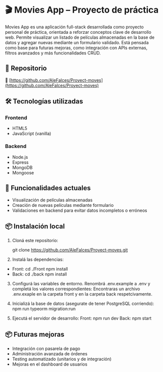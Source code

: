 # 🎬 Movies App – Proyecto de práctica

Movies App es una aplicación full-stack desarrollada como proyecto personal de práctica, orientada a reforzar conceptos clave de desarrollo web. Permite visualizar un listado de películas almacenadas en la base de datos y agregar nuevas mediante un formulario validado. Está pensada como base para futuras mejoras, como integración con APIs externas, filtros avanzados y más funcionalidades CRUD.

## 📁 Repositorio

🔗 [https://github.com/AleFalces/Proyect-moves](https://github.com/AleFalces/Proyect-moves)

## 🛠️ Tecnologías utilizadas

### Frontend

- HTML5
- JavaScript (vanilla)

### Backend

- Node.js
- Express
- MongoDB
- Mongoose

## 🔐 Funcionalidades actuales

- Visualización de películas almacenadas
- Creación de nuevas películas mediante formulario
- Validaciones en backend para evitar datos incompletos o erróneos

## 📦 Instalación local

1. Cloná este repositorio:
 
   git clone https://github.com/AleFalces/Proyect-moves.git

2. Instalá las dependencias:
  - Front: cd ./Front
    npm install
  - Back: cd ./back
    npm install
   
3. Configurá las variables de entorno. Renombrá .env.example a .env y completá los valores correspondientes:
   Encontraras un archivo .env.exaple en la carpeta front y en la carpeta back respetcivamente.

4. Inicializá la base de datos (asegurate de tener PostgreSQL corriendo):
   npm run typeorm migration:run

5. Ejecutá el servidor de desarrollo:
   Front: npm run dev
   Back: npm start

## 📦 Futuras mejoras

- Integración con pasarela de pago
- Administración avanzada de órdenes
- Testing automatizado (unitarios y de integración)
- Mejoras en el dashboard de usuarios
